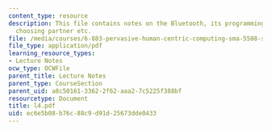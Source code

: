 ```yaml
---
content_type: resource
description: This file contains notes on the Bluetooth, its programming concepts,
  choosing partner etc.
file: /media/courses/6-883-pervasive-human-centric-computing-sma-5508-spring-2006/ec6e5b08b76c88c9d91d25673dde0433_l4.pdf
file_type: application/pdf
learning_resource_types:
- Lecture Notes
ocw_type: OCWFile
parent_title: Lecture Notes
parent_type: CourseSection
parent_uid: a8c50161-3362-2f62-aaa2-7c5225f388bf
resourcetype: Document
title: l4.pdf
uid: ec6e5b08-b76c-88c9-d91d-25673dde0433
---
```

